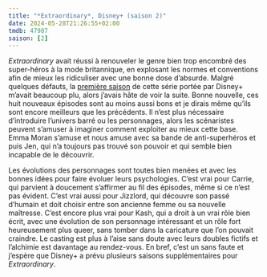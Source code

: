 ```yaml
---
title: "*Extraordinary*, Disney+ (saison 2)"
date: 2024-05-28T21:26:55+02:00
tmdb: 47907 
saison: [2]
---
```


*Extraordinary* avait réussi à renouveler le genre bien trop encombré des super-héros à la mode britannique, en explosant les normes et conventions afin de mieux les ridiculiser avec une bonne dose d’absurde. Malgré quelques défauts, la [première saison](https://nicolasfurno.fr/serie/extraordinary-disney+/) de cette série portée par Disney+ m’avait beaucoup plu, alors j’avais hâte de voir la suite. Bonne nouvelle, ces huit nouveaux épisodes sont au moins aussi bons et je dirais même qu’ils sont encore meilleurs que les précédents. Il n’est plus nécessaire d’introduire l’univers barré ou les personnages, alors les scénaristes peuvent s’amuser à imaginer comment exploiter au mieux cette base. Emma Moran s’amuse et nous amuse avec sa bande de anti-superhéros et puis Jen, qui n’a toujours pas trouvé  son pouvoir et qui semble bien incapable de le découvrir.

Les évolutions des personnages sont toutes bien menées et avec les bonnes idées pour faire évoluer leurs psychologies. C’est vrai pour Carrie, qui parvient à doucement s’affirmer au fil des épisodes, même si ce n’est pas évident. C’est vrai aussi pour Jizzlord, qui découvre son passé d’humain et doit choisir entre son ancienne femme ou sa nouvelle maîtresse. C’est encore plus vrai pour Kash, qui a droit à un vrai rôle bien écrit, avec une évolution de son personnage intéressant et un rôle fort heureusement plus queer, sans tomber dans la caricature que l’on pouvait craindre. Le casting est plus à l’aise sans doute avec leurs doubles fictifs et l’alchimie est davantage au rendez-vous. En bref, c’est un sans faute et j’espère que Disney+ a prévu plusieurs saisons supplémentaires pour *Extraordinary*. 
